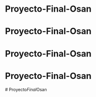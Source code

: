 # Proyecto-Final-Osan
# Proyecto-Final-Osan
# Proyecto-Final-Osan
# Proyecto-Final-Osan
#   P r o y e c t o _ F i n a l _ O s a n  
 